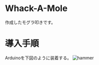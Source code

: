 # Whack-A-Mole

‪作成したモグラ叩きです。‬

# 導入手順

Arduinoを下図のように装着する。
![hammer](https://github.com/Kasugaccho/Whack-A-Mole/blob/master/Picture/hammer.png)
